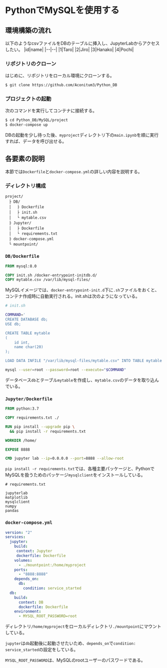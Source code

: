 # PythonでMySQLを使用する

## 環境構築の流れ
以下のようなcsvファイルをDBのテーブルに挿入し、JupyterLabからアクセスしたい。
|id|name|
|--|--|
|1|Taro|
|2|Jiro|
|3|Hanako|
|4|Pochi|

### リポジトリのクローン
はじめに、リポジトリをローカル環境にクローンする。
```bash
$ git clone https://github.com/Aconitum3/Python_DB
```

### プロジェクトの起動
次のコマンドを実行してコンテナに接続する。
```bash
$ cd Python_DB/MySQL/project
$ docker-compose up
```
DBの起動を少し待った後、`myproject`ディレクトリ下の`main.ipynb`を順に実行すれば、データを呼び出せる。

## 各要素の説明

本節では`Dockerfile`と`docker-compose.yml`の詳しい内容を説明する。
### ディレクトリ構成
```
project/
　├ DB/
　│ 　├ Dockerfile
　│ 　├ init.sh
　│ 　└ mytable.csv
　├ Jupyter/
　│ 　├ Dockerfile
　│ 　└ requirements.txt
　├ docker-compose.yml
　└ mountpoint/
```

### `DB/Dockerfile`

```Dockerfile
FROM mysql:8.0

COPY init.sh /docker-entrypoint-initdb.d/
COPY mytable.csv /var/lib/mysql-files/
```
MySQLイメージでは、`docker-entrypoint-init.d`下に`.sh`ファイルをおくと、コンテナ作成時に自動実行される。init.shは次のようになっている。

```sh
# init.sh

COMMAND='
CREATE DATABASE db;
USE db;

CREATE TABLE mytable 
( 
    id int, 
    name char(20)
);

LOAD DATA INFILE "/var/lib/mysql-files/mytable.csv" INTO TABLE mytable FIELDS TERMINATED BY "," LINES TERMINATED BY "\r\n" IGNORE 1 LINES;'

mysql --user=root --password=root --execute="$COMMAND"
```
データベース`db`とテーブル`mytable`を作成し、`mytable.csv`のデータを取り込んでいる。

### `Jupyter/Dockerfile`

```Dockerfile
FROM python:3.7

COPY requirements.txt ./

RUN pip install --upgrade pip \
  && pip install -r requirements.txt

WORKDIR /home/

EXPOSE 8888

CMD jupyter lab --ip=0.0.0.0 --port=8888 --allow-root
```
`pip install -r requirements.txt`では、各種主要パッケージと、PythonでMySQLを扱うためのパッケージ`mysqlclient`をインストールしている。

```t
# requirements.txt

jupyterlab
matplotlib
mysqlclient
numpy
pandas
```

### `docker-compose.yml`
```yaml
version: "2"
services:
  jupyter:
    build:
     context: Jupyter
     dockerfile: Dockerfile
    volumes:
      - ./mountpoint:/home/myproject
    ports:
      - "8888:8888"
    depends_on:
      db:
        condition: service_started
  db:
    build:
      context: DB
      dockerfile: Dockerfile
    environment:
      - MYSQL_ROOT_PASSWORD=root
```
ディレクトリ`/home/myproject`をローカルディレクトリ`./mountpoint`にマウントしている。

`jupyter`は`db`起動後に起動させたいため、`depends_on`で`condition: service_started`の設定をしている。

`MYSQL_ROOT_PASSWORD`は、MySQLのrootユーザーのパスワードである。
